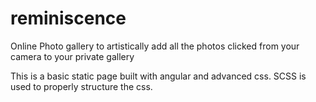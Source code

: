 # reminiscence
Online Photo gallery to artistically add all the photos clicked from your camera to your private gallery


This is a basic static page built with angular and advanced css. SCSS is used to properly structure the css.
